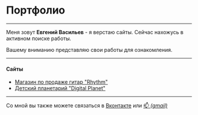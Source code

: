 # Портфолио
---
Меня зовут __Евгений Васильев__ - я верстаю сайты. 
Сейчас нахожусь в активном поиске работы.

Вашему вниманию представляю свои работы для ознакомления. 

--- 
#### Сайты 
* [Магазин по продаже гитар "Rhythm"](https://mahinator96.github.io/GUITAR-WEBSITE/)
* [Детский планетарий "Digital Planet"](https://mahinator96.github.io/GUITAR-WEBSITE/)

---
Со мной вы также можете связаться в [Вконтакте](https://vk.com/id460284285) или <a href="mailto:sta2na4alo@gmail.com">📫 _(gmail)_</a>
